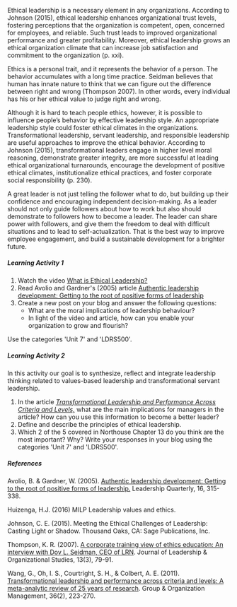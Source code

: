 Ethical leadership is a necessary element in any organizations. According to Johnson \(2015\), ethical leadership enhances organizational trust levels, fostering perceptions that the organization is competent, open, concerned for employees, and reliable. Such trust leads to improved organizational performance and greater profitability. Moreover, ethical leadership grows an ethical organization climate that can increase job satisfaction and commitment to the organization \(p. xxi\).

Ethics is a personal trait, and it represents the behavior of a person. The behavior accumulates with a long time practice. Seidman believes that human has innate nature to think that we can figure out the difference between right and wrong \(Thompson 2007\). In other words, every individual has his or her ethical value to judge right and wrong.

Although it is hard to teach people ethics, however, it is possible to influence people’s behavior by effective leadership style. An appropriate leadership style could foster ethical climates in the organizations. Transformational leadership, servant leadership, and responsible leadership are useful approaches to improve the ethical behavior. According to Johnson \(2015\), transformational leaders engage in higher level moral reasoning, demonstrate greater integrity, are more successful at leading ethical organizational turnarounds, encourage the development of positive ethical climates, institutionalize ethical practices, and foster corporate social responsibility \(p. 230\).

A great leader is not just telling the follower what to do, but building up their confidence and encouraging independent decision-making. As a leader should not only guide followers about how to work but also should demonstrate to followers how to become a leader. The leader can share power with followers, and give them the freedom to deal with difficult situations and to lead to self-actualization. That is the best way to improve employee engagement, and build a sustainable development for a brighter future.

##### **Learning Activity 1**

1. Watch the video [What is Ethical Leadership?](https://www.youtube.com/watch?v=ks2QGoIq5nA)
2. Read Avolio and Gardner's \(2005\) article [Authentic leadership development: Getting to the root of positive forms of leadership](http://www.sciencedirect.com/science/article/pii/S1048984305000263?_rdoc=1&_fmt=high&_origin=gateway&_docanchor=&md5=b8429449ccfc9c30159a5f9aeaa92ffb)
3. Create a new post on your blog and answer the following questions:
   * What are the moral implications of leadership behaviour?
   * In light of the video and article, how can you enable your organization to grow and flourish?

Use the categories 'Unit 7' and 'LDRS500'.

##### **Learning Activity 2**

In this activity our goal is to synthesize, reflect and integrate leadership thinking related to values-based leadership and transformational servant leadership.

1. In the article [_Transformational Leadership and Performance Across Criteria and Levels,_](http://journals.sagepub.com/doi/pdf/10.1177/1059601111401017) what are the main implications for managers in the article? How can you use this information to become a better leader?
2. Define and describe the principles of ethical leadership. 
3. Which 2 of the 5 covered in Northouse Chapter 13 do you think are the most important? Why? 
   Write your responses in your blog using the categories 'Unit 7' and 'LDRS500'. 

##### **References**

Avolio, B. & Gardner, W. \(2005\). [Authentic leadership development: Getting to the root of positive forms of leadership.](http://www.sciencedirect.com/science/article/pii/S1048984305000263?_rdoc=1&_fmt=high&_origin=gateway&_docanchor=&md5=b8429449ccfc9c30159a5f9aeaa92ffb) Leadership Quarterly, 16, 315-338.

Huizenga, H.J. \(2016\) MILP Leadership values and ethics.

Johnson, C. E. \(2015\). Meeting the Ethical Challenges of Leadership: Casting Light or Shadow. Thousand Oaks, CA: Sage Publications, Inc.

Thompson, K. R. \(2007\). [A corporate training view of ethics education: An interview with Dov L. Seidman, CEO of LRN](http://content.ebscohost.com/ContentServer.asp?T=P&P=AN&K=24402030&S=R&D=bth&EbscoContent=dGJyMNXb4kSeqLM4zdnyOLCmr0%2Bep7FSsq%2B4TLeWxWXS&ContentCustomer=dGJyMPGss0mvrrRNuePfgeyx43zx). Journal of Leadership & Organizational Studies, 13\(3\), 79-91.

Wang, G., Oh, I. S., Courtright, S. H., & Colbert, A. E. \(2011\). [Transformational leadership and performance across criteria and levels: A meta-analytic review of 25 years of research](http://journals.sagepub.com/doi/pdf/10.1177/1059601111401017). Group & Organization Management, 36\(2\), 223-270.

